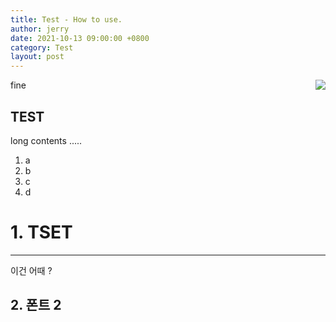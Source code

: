 ```yaml
---
title: Test - How to use.
author: jerry
date: 2021-10-13 09:00:00 +0800
category: Test
layout: post
---
```

<!-- 코드 상단 :  -->
<a href="https://hits.seeyoufarm.com">
<img align="right" src="https://hits.seeyoufarm.com/api/count/incr/badge.svg?url=https://github.com/Jerrykim91/jerrykim91.github.io"/></a> 

fine

TEST
-------------

long contents .....

1. a
2. b
3. c
4. d

# 1. TSET
---

이건 어때 ? 

## 2. 폰트 2 



<!-- 코드 하단 -->
<br>
<script src="https://utteranc.es/client.js"
    repo="Jerrykim91/jerrykim91.github.io"
    issue-term="title"
    label="😎"
    theme="github-light"
    crossorigin="anonymous"
    async>
</script>
<br>
